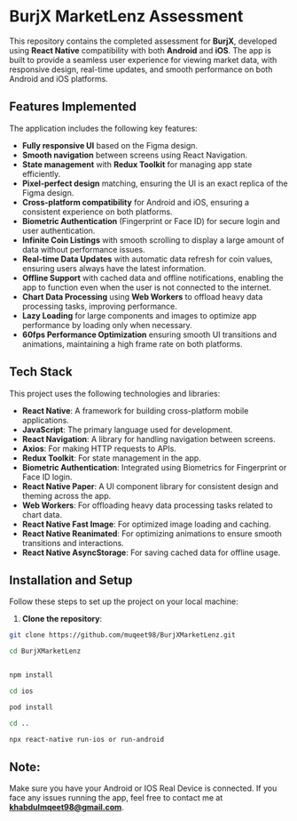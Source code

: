 # **BurjX MarketLenz Assessment**

This repository contains the completed assessment for **BurjX**, developed using **React Native** compatibility with both **Android** and **iOS**. The app is built to provide a seamless user experience for viewing market data, with responsive design, real-time updates, and smooth performance on both Android and iOS platforms.


## **Features Implemented**
The application includes the following key features:
- **Fully responsive UI** based on the Figma design.
- **Smooth navigation** between screens using React Navigation.
- **State management** with **Redux Toolkit** for managing app state efficiently.
- **Pixel-perfect design** matching, ensuring the UI is an exact replica of the Figma design.
- **Cross-platform compatibility** for Android and iOS, ensuring a consistent experience on both platforms.
- **Biometric Authentication** (Fingerprint or Face ID) for secure login and user authentication.
- **Infinite Coin Listings** with smooth scrolling to display a large amount of data without performance issues.
- **Real-time Data Updates** with automatic data refresh for coin values, ensuring users always have the latest information.
- **Offline Support** with cached data and offline notifications, enabling the app to function even when the user is not connected to the internet.
- **Chart Data Processing** using **Web Workers** to offload heavy data processing tasks, improving performance.
- **Lazy Loading** for large components and images to optimize app performance by loading only when necessary.
- **60fps Performance Optimization** ensuring smooth UI transitions and animations, maintaining a high frame rate on both platforms.

## **Tech Stack**

This project uses the following technologies and libraries:

- **React Native**: A framework for building cross-platform mobile applications.
- **JavaScript**: The primary language used for development.
- **React Navigation**: A library for handling navigation between screens.
- **Axios**: For making HTTP requests to APIs.
- **Redux Toolkit**: For state management in the app.
- **Biometric Authentication**: Integrated using Biometrics for Fingerprint or Face ID login.
- **React Native Paper**: A UI component library for consistent design and theming across the app.
- **Web Workers**: For offloading heavy data processing tasks related to chart data.
- **React Native Fast Image**: For optimized image loading and caching.
- **React Native Reanimated**: For optimizing animations to ensure smooth transitions and interactions.
- **React Native AsyncStorage**: For saving cached data for offline usage.

## **Installation and Setup**

Follow these steps to set up the project on your local machine:

1. **Clone the repository**:

```bash
git clone https://github.com/muqeet98/BurjXMarketLenz.git

cd BurjXMarketLenz


npm install

cd ios

pod install

cd ..

npx react-native run-ios or run-android
```


## **Note:**
  Make sure you have your Android or IOS Real Device is connected.
	If you face any issues running the app, feel free to contact me at **khabdulmqeet98@gmail.com**.

 

